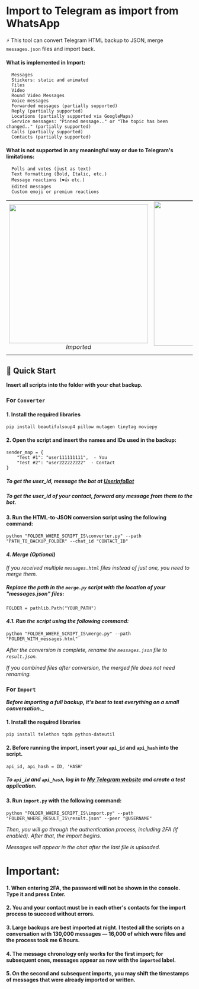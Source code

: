 # Import to Telegram as import from WhatsApp
⚡️ This tool can convert Telegram HTML backup to JSON, merge ```messages.json``` files and import back.
#### What is implemented in Import:
      Messages
      Stickers: static and animated
      Files
      Video
      Round Video Messages
      Voice messages
      Forwarded messages (partially supported)
      Reply (partially supported)
      Locations (partially supported via GoogleMaps)
      Service messages: "Pinned message.." or "The topic has been changed.." (partially supported)
      Calls (partially supported)
      Contacts (partially supported)

#### What is not supported in any meaningful way or due to Telegram's limitations:

      Polls and votes (just as text)
      Text formatting (Bold, Italic, etc.)
      Message reactions (❤️👍 etc.)
      Edited messages
      Custom emoji or premium reactions

<p align="center">
  <table>
    <tr>
      <td align="center">
        <img src="demo/Imported.gif" width="375"/><br>
        <em>Imported</em>
      </td>
      <td align="center">
        <img src="demo/Original.gif" width="390"/><br>
        <em>Original</em>
      </td>
    </tr>
  </table>
</p>

## 🚀 Quick Start
__Insert all scripts into the folder with your chat backup.__
### For ```Converter```
#### 1. Install the required libraries
```pip install beautifulsoup4 pillow mutagen tinytag moviepy```
#### 2. Open the script and insert the names and IDs used in the backup:
    sender_map = {
        "Test #1": "user111111111",  - You
        "Test #2": "user222222222"  - Contact
    }
##### To get the user_id, message the bot at [UserInfoBot](t.me/userinfobot)

##### _To get the user_id of your contact, forward any message from them to the bot._
#### 3. Run the HTML-to-JSON conversion script using the following command:
```python "FOLDER_WHERE_SCRIPT_IS\converter.py" --path "PATH_TO_BACKUP_FOLDER" --chat_id "CONTACT_ID"```

#### _4. Merge (Optional)_
_If you received multiple ```messages.html``` files instead of just one, you need to merge them._

##### Replace the path in the ```merge.py``` script with the location of your "messages.json" files:
    FOLDER = pathlib.Path("YOUR_PATH")
#### _4.1. Run the script using the following command:_
```python "FOLDER_WHERE_SCRIPT_IS\merge.py" --path "FOLDER_WITH_messages.html"```


_After the conversion is complete, rename the ```messages.json``` file to ```result.json```._

_If you combined files after conversion, the merged file does not need renaming._


### For ```Import```
___Before importing a full backup, it's best to test everything on a small conversation.____
#### 1. Install the required libraries
```pip install telethon tqdm python-dateutil```
#### 2. Before running the import, insert your ```api_id``` and ```api_hash``` into the script.
    api_id, api_hash = ID, 'HASH'
##### To ```api_id``` and ```api_hash```, log in to [My Telegram website](https://my.telegram.org) and create a test application.
#### 3. Run ```import.py``` with the following command:
```python "FOLDER_WHERE_SCRIPT_IS\import.py" --path "FOLDER_WHERE_RESULT_IS\result.json" --peer "@USERNAME"```

_Then, you will go through the authentication process, including 2FA (if enabled). After that, the import begins._

_Messages will appear in the chat after the last file is uploaded._

# Important:
#### 1. When entering 2FA, the password will not be shown in the console. Type it and press Enter.
#### 2. You and your contact must be in each other's contacts for the import process to succeed without errors.
#### 3. Large backups are best imported at night. I tested all the scripts on a conversation with 130,000 messages — 16,000 of which were files and the process took me 6 hours.
#### 4. The message chronology only works for the first import; for subsequent ones, messages appear as new with the ```imported``` label.
#### 5. On the second and subsequent imports, you may shift the timestamps of messages that were already imported or written.
